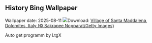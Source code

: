 ## History Bing Wallpaper
Wallpaper date: 2025-08-11
![](https://www.bing.com/th?id=OHR.SantaMaddalena_EN-IN3855112074_UHD.jpg&w=1000)Download: [Village of Santa Maddalena, Dolomites, Italy (© Sakrapee Nopparat/Getty Images)](https://www.bing.com/th?id=OHR.SantaMaddalena_EN-IN3855112074_UHD.jpg)

Auto get programm by LtgX
